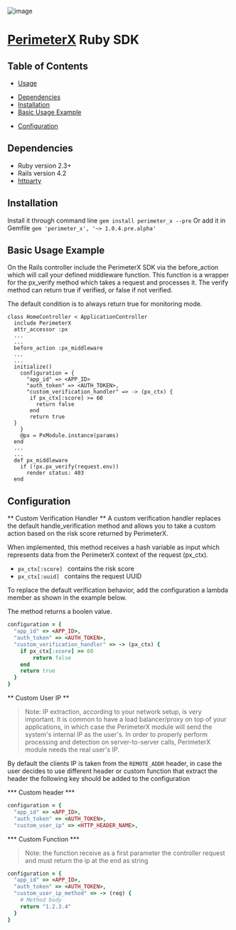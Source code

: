 ![image](http://media.marketwire.com/attachments/201604/34215_PerimeterX_logo.jpg)
#
[PerimeterX](http://www.perimeterx.com) Ruby SDK
=============================================================

Table of Contents
-----------------
-   [Usage](#usage)
  *   [Dependencies](#dependencies)
  *   [Installation](#installation)
  *   [Basic Usage Example](#basic-usage)
-   [Configuration](#configuration)

<a name="Usage"></a>
<a name="dependencies"></a> Dependencies
----------------------------------------

- Ruby version 2.3+
- Rails version 4.2
- [httparty](https://github.com/jnunemaker/httparty)

<a name="installation"></a> Installation
----------------------------------------
Install it through command line ```gem install perimeter_x --pre```
Or add it in Gemfile ```gem 'perimeter_x', '~> 1.0.4.pre.alpha'```


<a name=basic-usage></a> Basic Usage Example
----------------------------------------
On the Rails controller include the PerimeterX SDK via the before_action which will call your defined middleware function. This function is a wrapper for the px_verify method which takes a request and processes it. The verify method can return true if verified, or false if not verified.

The default condition is to always return true for monitoring mode.

```
class HomeController < ApplicationController
  include PerimeterX
  attr_accessor :px
  ...
  ...
  before_action :px_middleware
  ...
  ...
  initialize()
    configuration = {
      "app_id" => <APP_ID>
      "auth_token" => <AUTH_TOKEN>,
      "custom_verification_handler" => -> (px_ctx) {
       if px_ctx[:score] >= 60
         return false
       end
       return true
  }
    }
    @px = PxModule.instance(params)
  end
  ...
  ...
  def px_middleware
    if (!px.px_verify(request.env))
      render status: 403
  end
```

<a name="configuration"></a> Configuration
----------------------------------------

** Custom Verification Handler **
A custom verification handler replaces the default handle_verification method and allows you to take a custom action based on the risk score returned by PerimeterX.

When implemented, this method receives  a hash variable as input which represents data from the PerimeterX context of the request (px_ctx).

- `px_ctx[:score] ` contains the risk score 
- `px_ctx[:uuid] ` contains the request UUID 

To replace the default verification behavior, add the configuration a lambda member as shown in the example below.

The method returns a boolen value.



```ruby
configuration = {
  "app_id" => <APP_ID>,
  "auth_token" => <AUTH_TOKEN>,
  "custom_verification_handler" => -> (px_ctx) {
    if px_ctx[:score] >= 60
        return false
    end
    return true
  }
}
```

** Custom User IP **

> Note: IP extraction, according to your network setup, is very important. It is common to have a load balancer/proxy on top of your applications, in which case the PerimeterX module will send the system's internal IP as the user's. In order to properly perform processing and detection on server-to-server calls, PerimeterX module needs the real user's IP.

By default the clients IP is taken from the ``REMOTE_ADDR`` header, in case the user decides to use different header or custom function that extract the header the following key should be added to the configuration

*** Custom header ***
```ruby
configuration = {
  "app_id" => <APP_ID>,
  "auth_token" => <AUTH_TOKEN>,
  "custom_user_ip" => <HTTP_HEADER_NAME>,
```

*** Custom Function ***
> Note: the function receive as a first parameter the controller request and must return the ip at the end as string

```ruby
configuration = {
  "app_id" => <APP_ID>,
  "auth_token" => <AUTH_TOKEN>,
  "custom_user_ip_method" => -> (req) {
    # Method body
    return "1.2.3.4"
  }
}
```
